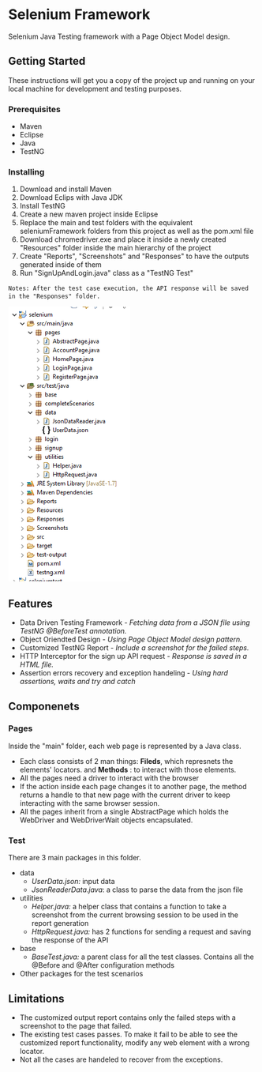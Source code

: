 # Selenium Framework
Selenium Java Testing framework with a Page Object Model design.

## Getting Started

These instructions will get you a copy of the project up and running on your local machine for development and testing purposes.

### Prerequisites

* Maven
* Eclipse
* Java
* TestNG

### Installing

1. Download and install Maven
2. Download Eclips with Java JDK
3. Install TestNG
4. Create a new maven project inside Eclipse
5. Replace the main and test folders with the equivalent seleniumFramework folders from this project as well as the pom.xml file
6. Download chromedriver.exe and place it inside a newly created "Resources" folder inside the main hierarchy of the project
7. Create "Reports", "Screenshots" and "Responses" to have the outputs generated inside of them
8. Run "SignUpAndLogin.java" class as a "TestNG Test"

```
Notes: After the test case execution, the API response will be saved in the "Responses" folder.
```
![Project hierarchy sample](https://github.com/HagarHussein/seleniumFramework/blob/master/Capture.PNG)
## Features

* Data Driven Testing Framework - *Fetching data from a JSON file using TestNG @BeforeTest annotation.*
* Object Oriendted Design - *Using Page Object Model design pattern.*
* Customized TestNG Report - *Include a screenshot for the failed steps.*
* HTTP Interceptor for the sign up API request - *Response is saved in a HTML file.*
* Assertion errors recovery and exception handeling - *Using hard assertions, waits and try and catch*


## Componenets

### Pages
Inside the "main" folder, each web page is represented by a Java class. 
* Each class consists of 2 man things: **Fileds**, which represnets the elements' locators. and **Methods** : to interact with those elements.
* All the pages need a driver to interact with the browser
* If the action inside each page changes it to another page, the method returns a handle to that new page with the current driver to keep interacting with the same browser session.
* All the pages inherit from a single AbstractPage which holds the WebDriver and WebDriverWait objects encapsulated. 


### Test
There are 3 main packages in this folder.
* data
  - *UserData.json:* input data
  - *JsonReaderData.java*: a class to parse the data from the json file
* utilities
  - *Helper.java:* a helper class that contains a function to take a screenshot from the current browsing session to be used in the report generation
  - *HttpRequest.java:* has 2 functions for sending a request and saving the response of the API
* base
  - *BaseTest.java:* a parent class for all the test classes. Contains all the @Before and @After configuration methods
* Other packages for the test scenarios


## Limitations

* The customized output report contains only the failed steps with a screenshot to the page that failed.
* The existing test cases passes. To make it fail to be able to see the customized report functionality, modify any web element with a wrong locator.
* Not all the cases are handeled to recover from the exceptions.


